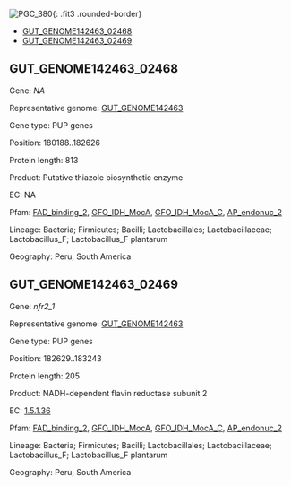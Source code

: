 ![PGC_380](../static/images/Clusters_figure/PGC_380.jpg){: .fit3 .rounded-border}

<ul id="myTab" class="nav nav-tabs">
  <li class="active">
        <a href="#tab1" data-toggle="tab">GUT_GENOME142463_02468</a>
  </li>
<li><a href="#tab2" data-toggle="tab">GUT_GENOME142463_02469</a></li>
</ul>

<div id="myTabContent" class="tab-content">
  <div class="tab-pane fade in active" id="tab1">

<h2 id="GUT_GENOME142463_02468">GUT_GENOME142463_02468</h2>
<p>Gene: <em>NA</em>
<p>Representative genome: <a href="https://www.ebi.ac.uk/metagenomics/genomes/MGYG-HGUT-02386">GUT_GENOME142463</a></p>
<p>Gene type: PUP genes</p>
<p>Position: 180188..182626</p>
<p>Protein length: 813</p>
<p>Product: Putative thiazole biosynthetic enzyme</p>
<p>EC: NA</p>
<p>Pfam: <a href="http://pfam.xfam.org/family/FAD_binding_2">FAD_binding_2</a>, <a href="http://pfam.xfam.org/family/GFO_IDH_MocA">GFO_IDH_MocA</a>, <a href="http://pfam.xfam.org/family/GFO_IDH_MocA_C">GFO_IDH_MocA_C</a>, <a href="http://pfam.xfam.org/family/AP_endonuc_2">AP_endonuc_2</a></p>
<p>Lineage: Bacteria; Firmicutes; Bacilli; Lactobacillales; Lactobacillaceae; Lactobacillus_F; Lactobacillus_F plantarum</p>
<p>Geography: Peru, South America</p>
  </div>

  <div class="tab-pane fade" id="tab2">

<h2 id="GUT_GENOME142463_02469">GUT_GENOME142463_02469</h2>
<p>Gene: <em>nfr2_1</em></p>
<p>Representative genome: <a href="https://www.ebi.ac.uk/metagenomics/genomes/MGYG-HGUT-02386">GUT_GENOME142463</a></p>
<p>Gene type: PUP genes</p>
<p>Position: 182629..183243</p>
<p>Protein length: 205</p>
<p>Product: NADH-dependent flavin reductase subunit 2</p>
<p>EC: <a href="https://www.brenda-enzymes.org/enzyme.php?ecno=1.5.1.36">1.5.1.36</a></p>
<p>Pfam: <a href="http://pfam.xfam.org/family/FAD_binding_2">FAD_binding_2</a>, <a href="http://pfam.xfam.org/family/GFO_IDH_MocA">GFO_IDH_MocA</a>, <a href="http://pfam.xfam.org/family/GFO_IDH_MocA_C">GFO_IDH_MocA_C</a>, <a href="http://pfam.xfam.org/family/AP_endonuc_2">AP_endonuc_2</a></p>
<p>Lineage: Bacteria; Firmicutes; Bacilli; Lactobacillales; Lactobacillaceae; Lactobacillus_F; Lactobacillus_F plantarum</p>
<p>Geography: Peru, South America</p>

  </div>
</div>
